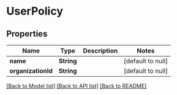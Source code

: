 # UserPolicy
## Properties

Name | Type | Description | Notes
------------ | ------------- | ------------- | -------------
**name** | **String** |  | [default to null]
**organizationId** | **String** |  | [default to null]

[[Back to Model list]](../README.md#documentation-for-models) [[Back to API list]](../README.md#documentation-for-api-endpoints) [[Back to README]](../README.md)

